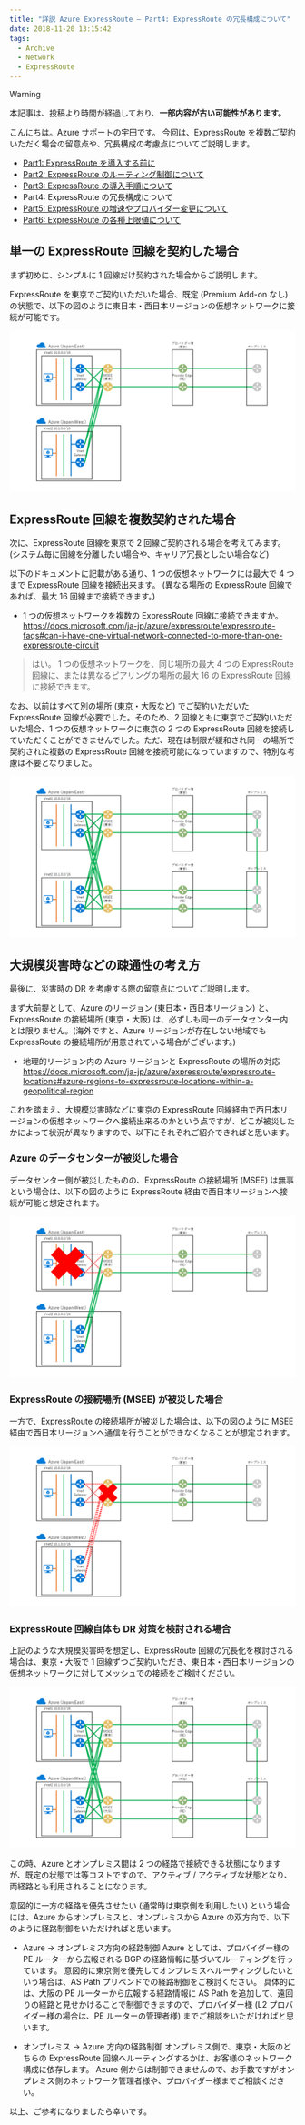 ```yaml
---
title: "詳説 Azure ExpressRoute – Part4: ExpressRoute の冗長構成について"
date: 2018-11-20 13:15:42
tags:
  - Archive
  - Network
  - ExpressRoute
---
```

> [!WARNING]
> 本記事は、投稿より時間が経過しており、**一部内容が古い可能性があります。**

こんにちは。Azure サポートの宇田です。
今回は、ExpressRoute を複数ご契約いただく場合の留意点や、冗長構成の考慮点についてご説明します。

* [Part1: ExpressRoute を導入する前に](./archive/expressroute-deep-dive-part1.md)
* [Part2: ExpressRoute のルーティング制御について](./archive/expressroute-deep-dive-part2.md)
* [Part3: ExpressRoute の導入手順について](./archive/expressroute-deep-dive-part3.md)
* Part4: ExpressRoute の冗長構成について
* [Part5: ExpressRoute の増速やプロバイダー変更について](./archive/expressroute-deep-dive-part5.md)
* [Part6: ExpressRoute の各種上限値について](./network/expressroute-deep-dive-part6.md)

## 単一の ExpressRoute 回線を契約した場合

まず初めに、シンプルに 1 回線だけ契約された場合からご説明します。

ExpressRoute を東京でご契約いただいた場合、既定 (Premium Add-on なし) の状態で、以下の図のように東日本・西日本リージョンの仮想ネットワークに接続が可能です。

![](./expressroute-deep-dive-part4/ExpressRoute_DR1.png)

## ExpressRoute 回線を複数契約された場合

次に、ExpressRoute 回線を東京で 2 回線ご契約される場合を考えてみます。
(システム毎に回線を分離したい場合や、キャリア冗長としたい場合など)

以下のドキュメントに記載がある通り、1 つの仮想ネットワークには最大で 4 つまで ExpressRoute 回線を接続出来ます。
(異なる場所の ExpressRoute 回線であれば、最大 16 回線まで接続できます。)

* 1 つの仮想ネットワークを複数の ExpressRoute 回線に接続できますか。
https://docs.microsoft.com/ja-jp/azure/expressroute/expressroute-faqs#can-i-have-one-virtual-network-connected-to-more-than-one-expressroute-circuit

> はい。 1 つの仮想ネットワークを、同じ場所の最大 4 つの ExpressRoute 回線に、または異なるピアリングの場所の最大 16 の ExpressRoute 回線に接続できます。

なお、以前はすべて別の場所 (東京・大阪など) でご契約いただいた ExpressRoute  回線が必要でした。そのため、2 回線ともに東京でご契約いただいた場合、1 つの仮想ネットワークに東京の 2 つの ExpressRoute 回線を接続していただくことができませんでした。ただ、現在は制限が緩和され同一の場所で契約された複数の ExpressRoute 回線を接続可能になっていますので、特別な考慮は不要となりました。

![](./expressroute-deep-dive-part4/ExpressRoute_DR2.png)

## 大規模災害時などの疎通性の考え方

最後に、災害時の DR を考慮する際の留意点についてご説明します。

まず大前提として、Azure のリージョン (東日本・西日本リージョン) と、ExpressRoute の接続場所 (東京・大阪) は、必ずしも同一のデータセンター内とは限りません。(海外ですと、Azure リージョンが存在しない地域でも ExpressRoute の接続場所が用意されている場合がございます。)

* 地理的リージョン内の Azure リージョンと ExpressRoute の場所の対応
https://docs.microsoft.com/ja-jp/azure/expressroute/expressroute-locations#azure-regions-to-expressroute-locations-within-a-geopolitical-region

これを踏まえ、大規模災害時などに東京の ExpressRoute 回線経由で西日本リージョンの仮想ネットワークへ接続出来るのかという点ですが、どこが被災したかによって状況が異なりますので、以下にそれぞれご紹介できればと思います。

### Azure のデータセンターが被災した場合

データセンター側が被災したものの、ExpressRoute の接続場所 (MSEE) は無事という場合は、以下の図のように ExpressRoute 経由で西日本リージョンへ接続が可能と想定されます。

![](./expressroute-deep-dive-part4/ExpressRoute_DR3.png)

### ExpressRoute の接続場所 (MSEE) が被災した場合

一方で、ExpressRoute の接続場所が被災した場合は、以下の図のように MSEE 経由で西日本リージョンへ通信を行うことができなくなることが想定されます。

![](./expressroute-deep-dive-part4/ExpressRoute_DR4.png)

### ExpressRoute 回線自体も DR 対策を検討される場合

上記のような大規模災害時を想定し、ExpressRoute 回線の冗長化を検討される場合は、東京・大阪で 1 回線ずつご契約いただき、東日本・西日本リージョンの仮想ネットワークに対してメッシュでの接続をご検討ください。

![](./expressroute-deep-dive-part4/ExpressRoute_DR5.png)

この時、Azure とオンプレミス間は 2 つの経路で接続できる状態になりますが、既定の状態では等コストですので、アクティブ / アクティブな状態となり、両経路とも利用されることになります。

意図的に一方の経路を優先させたい (通常時は東京側を利用したい) という場合には、Azure からオンプレミスと、オンプレミスから Azure の双方向で、以下のように経路制御をいただければと思います。

* Azure -> オンプレミス方向の経路制御
Azure としては、プロバイダー様の PE ルーターから広報される BGP の経路情報に基づいてルーティングを行っています。
意図的に東京側を優先してオンプレミスへルーティングしたいという場合は、AS Path プリペンドでの経路制御をご検討ください。
具体的には、大阪の PE ルーターから広報する経路情報に AS Path を追加して、遠回りの経路と見せかけることで制御できますので、プロバイダー様 (L2 プロバイダー様の場合は、PE ルーターの管理者様) までご相談をいただければと思います。

* オンプレミス -> Azure 方向の経路制御
オンプレミス側で、東京・大阪のどちらの ExpressRoute 回線へルーティングするかは、お客様のネットワーク構成に依存します。
Azure 側からは制御できませんので、お手数ですがオンプレミス側のネットワーク管理者様や、プロバイダー様までご相談ください。

以上、ご参考になりましたら幸いです。

